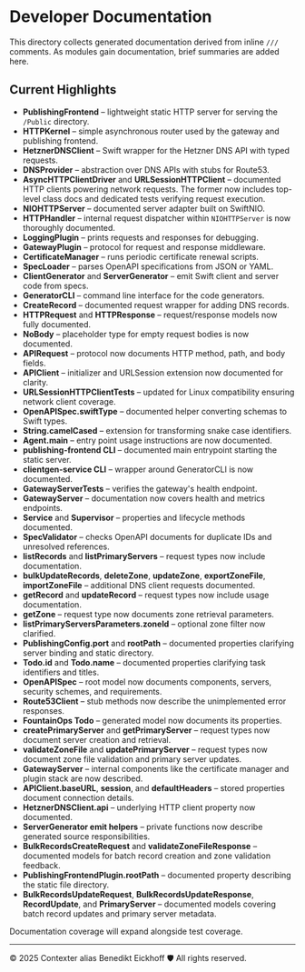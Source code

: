 # Developer Documentation

This directory collects generated documentation derived from inline `///` comments.
As modules gain documentation, brief summaries are added here.

## Current Highlights
- **PublishingFrontend** – lightweight static HTTP server for serving the `/Public` directory.
- **HTTPKernel** – simple asynchronous router used by the gateway and publishing frontend.
- **HetznerDNSClient** – Swift wrapper for the Hetzner DNS API with typed requests.
- **DNSProvider** – abstraction over DNS APIs with stubs for Route53.
- **AsyncHTTPClientDriver** and **URLSessionHTTPClient** – documented HTTP clients powering network requests. The former now includes top-level class docs and dedicated tests verifying request execution.
- **NIOHTTPServer** – documented server adapter built on SwiftNIO.
- **HTTPHandler** – internal request dispatcher within `NIOHTTPServer` is now thoroughly documented.
- **LoggingPlugin** – prints requests and responses for debugging.
- **GatewayPlugin** – protocol for request and response middleware.
- **CertificateManager** – runs periodic certificate renewal scripts.
- **SpecLoader** – parses OpenAPI specifications from JSON or YAML.
- **ClientGenerator** and **ServerGenerator** – emit Swift client and server code from specs.
- **GeneratorCLI** – command line interface for the code generators.
- **CreateRecord** – documented request wrapper for adding DNS records.
- **HTTPRequest** and **HTTPResponse** – request/response models now fully documented.
- **NoBody** – placeholder type for empty request bodies is now documented.
- **APIRequest** – protocol now documents HTTP method, path, and body fields.
- **APIClient** – initializer and URLSession extension now documented for clarity.
- **URLSessionHTTPClientTests** – updated for Linux compatibility ensuring network client coverage.
- **OpenAPISpec.swiftType** – documented helper converting schemas to Swift types.
- **String.camelCased** – extension for transforming snake case identifiers.
- **Agent.main** – entry point usage instructions are now documented.
- **publishing-frontend CLI** – documented main entrypoint starting the static server.
- **clientgen-service CLI** – wrapper around GeneratorCLI is now documented.
- **GatewayServerTests** – verifies the gateway's health endpoint.
- **GatewayServer** – documentation now covers health and metrics endpoints.
- **Service** and **Supervisor** – properties and lifecycle methods documented.
- **SpecValidator** – checks OpenAPI documents for duplicate IDs and unresolved references.
- **listRecords** and **listPrimaryServers** – request types now include documentation.
- **bulkUpdateRecords**, **deleteZone**, **updateZone**, **exportZoneFile**, **importZoneFile** – additional DNS client requests documented.
- **getRecord** and **updateRecord** – request types now include usage documentation.
- **getZone** – request type now documents zone retrieval parameters.
- **listPrimaryServersParameters.zoneId** – optional zone filter now clarified.
- **PublishingConfig.port** and **rootPath** – documented properties clarifying server binding and static directory.
- **Todo.id** and **Todo.name** – documented properties clarifying task identifiers and titles.
- **OpenAPISpec** – root model now documents components, servers, security schemes, and requirements.
- **Route53Client** – stub methods now describe the unimplemented error responses.
- **FountainOps Todo** – generated model now documents its properties.
- **createPrimaryServer** and **getPrimaryServer** – request types now document server creation and retrieval.
- **validateZoneFile** and **updatePrimaryServer** – request types now document zone file validation and primary server updates.
- **GatewayServer** – internal components like the certificate manager and plugin stack are now described.
- **APIClient.baseURL**, **session**, and **defaultHeaders** – stored properties document connection details.
- **HetznerDNSClient.api** – underlying HTTP client property now documented.
- **ServerGenerator emit helpers** – private functions now describe generated source responsibilities.
- **BulkRecordsCreateRequest** and **validateZoneFileResponse** – documented models for batch record creation and zone validation feedback.
- **PublishingFrontendPlugin.rootPath** – documented property describing the static file directory.
- **BulkRecordsUpdateRequest**, **BulkRecordsUpdateResponse**, **RecordUpdate**, and **PrimaryServer** – documented models covering batch record updates and primary server metadata.

Documentation coverage will expand alongside test coverage.

---
© 2025 Contexter alias Benedikt Eickhoff 🛡️ All rights reserved.

